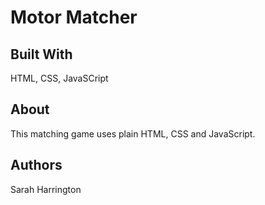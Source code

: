 # Motor Matcher

## Built With
HTML, CSS, JavaSCript

## About
This matching game uses plain HTML, CSS and JavaScript.

## Authors
Sarah Harrington
